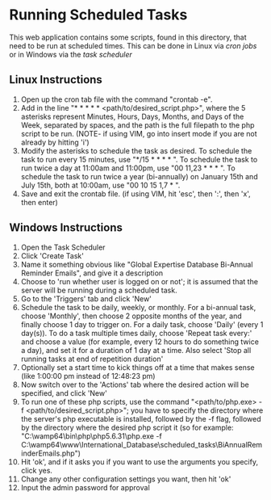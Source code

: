 # Running Scheduled Tasks

This web application contains some scripts, found in this directory, that need to be run at scheduled times. This can be done in Linux via *cron jobs* or in Windows via the *task scheduler*

## Linux Instructions
1. Open up the cron tab file with the command "crontab -e".
2. Add in the line "* * * * * <path/to/desired_script.php>", where the 5 asterisks represent Minutes, Hours, Days, Months, and Days of the Week, separated by spaces, and the path is the full filepath to the php script to be run. (NOTE- if using VIM, go into insert mode if you are not already by hitting 'i')
3. Modify the asterisks to schedule the task as desired. To schedule the task to run every 15 minutes, use "\*/15 * * * * ". To schedule the task to run twice a day at 11:00am and 11:00pm, use "00 11,23 * * * ". To schedule the task to run twice a year (bi-annually) on January 15th and July 15th, both at 10:00am, use "00 10 15 1,7 * ".
4. Save and exit the crontab file. (if using VIM, hit 'esc', then ':', then 'x', then enter)

## Windows Instructions
1. Open the Task Scheduler
2. Click 'Create Task'
3. Name it something obvious like "Global Expertise Database Bi-Annual Reminder Emails", and give it a description
4. Choose to 'run whether user is logged on or not'; it is assumed that the server will be running during a scheduled task.
5. Go to the 'Triggers' tab and click 'New'
6. Schedule the task to be daily, weekly, or monthly. For a bi-annual task, choose 'Monthly', then choose 2 opposite months of the year, and finally choose 1 day to trigger on. For a daily task, choose 'Daily' (every 1 day(s)). To do a task multiple times daily, choose 'Repeat task every:' and choose a value (for example, every 12 hours to do something twice a day), and set it for a duration of 1 day at a time. Also select 'Stop all running tasks at end of repetition duration'
7. Optionally set a start time to kick things off at a time that makes sense (like 1:00:00 pm instead of 12:48:23 pm)
8. Now switch over to the 'Actions' tab where the desired action will be specified, and click 'New'
9. To run one of these php scripts, use the command "<path/to/php.exe> -f <path/to/desired_script.php>"; you have to specify the directory where the server's php executable is installed, followed by the -f flag, followed by the directory where the desired php script it (so for example: "C:\wamp64\bin\php\php5.6.31\php.exe -f C:\wamp64\www\International_Database\scheduled_tasks\BiAnnualReminderEmails.php")
10. Hit 'ok', and if it asks you if you want to use the arguments you specify, click yes.
11. Change any other configuration settings you want, then hit 'ok'
12. Input the admin password for approval
